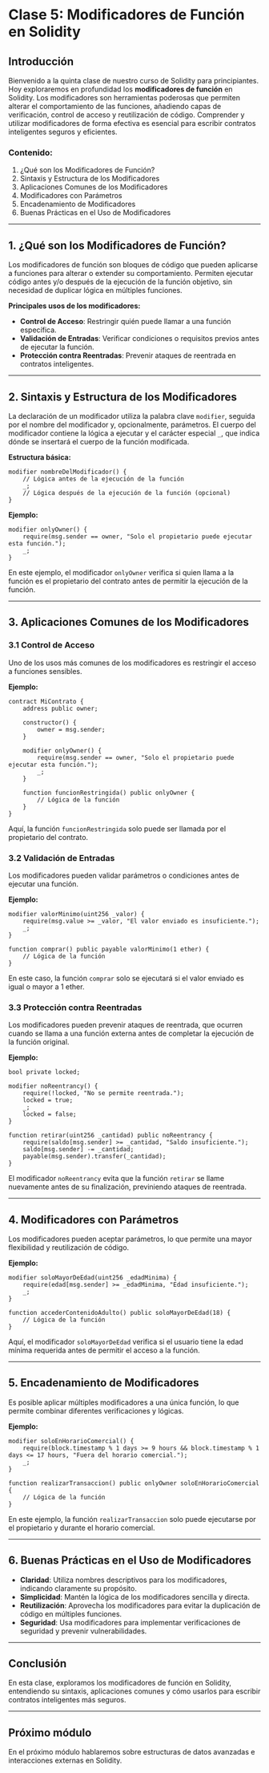 # Clase 5: **Modificadores de Función en Solidity**

## Introducción

Bienvenido a la quinta clase de nuestro curso de Solidity para principiantes. Hoy exploraremos en profundidad los **modificadores de función** en Solidity. Los modificadores son herramientas poderosas que permiten alterar el comportamiento de las funciones, añadiendo capas de verificación, control de acceso y reutilización de código. Comprender y utilizar modificadores de forma efectiva es esencial para escribir contratos inteligentes seguros y eficientes.

### Contenido:

1. ¿Qué son los Modificadores de Función?  
2. Sintaxis y Estructura de los Modificadores  
3. Aplicaciones Comunes de los Modificadores  
4. Modificadores con Parámetros  
5. Encadenamiento de Modificadores  
6. Buenas Prácticas en el Uso de Modificadores  

---

## 1. ¿Qué son los Modificadores de Función?

Los modificadores de función son bloques de código que pueden aplicarse a funciones para alterar o extender su comportamiento. Permiten ejecutar código antes y/o después de la ejecución de la función objetivo, sin necesidad de duplicar lógica en múltiples funciones.

**Principales usos de los modificadores:**

- **Control de Acceso**: Restringir quién puede llamar a una función específica.  
- **Validación de Entradas**: Verificar condiciones o requisitos previos antes de ejecutar la función.  
- **Protección contra Reentradas**: Prevenir ataques de reentrada en contratos inteligentes.  

---

## 2. Sintaxis y Estructura de los Modificadores

La declaración de un modificador utiliza la palabra clave `modifier`, seguida por el nombre del modificador y, opcionalmente, parámetros. El cuerpo del modificador contiene la lógica a ejecutar y el carácter especial `_`, que indica dónde se insertará el cuerpo de la función modificada.

**Estructura básica:**

```solidity
modifier nombreDelModificador() {
    // Lógica antes de la ejecución de la función
    _;
    // Lógica después de la ejecución de la función (opcional)
}
```

**Ejemplo:**

```solidity
modifier onlyOwner() {
    require(msg.sender == owner, "Solo el propietario puede ejecutar esta función.");
    _;
}
```

En este ejemplo, el modificador `onlyOwner` verifica si quien llama a la función es el propietario del contrato antes de permitir la ejecución de la función.

---

## 3. Aplicaciones Comunes de los Modificadores

### 3.1 Control de Acceso

Uno de los usos más comunes de los modificadores es restringir el acceso a funciones sensibles.

**Ejemplo:**

```solidity
contract MiContrato {
    address public owner;

    constructor() {
        owner = msg.sender;
    }

    modifier onlyOwner() {
        require(msg.sender == owner, "Solo el propietario puede ejecutar esta función.");
        _;
    }

    function funcionRestringida() public onlyOwner {
        // Lógica de la función
    }
}
```

Aquí, la función `funcionRestringida` solo puede ser llamada por el propietario del contrato.

### 3.2 Validación de Entradas

Los modificadores pueden validar parámetros o condiciones antes de ejecutar una función.

**Ejemplo:**

```solidity
modifier valorMinimo(uint256 _valor) {
    require(msg.value >= _valor, "El valor enviado es insuficiente.");
    _;
}

function comprar() public payable valorMinimo(1 ether) {
    // Lógica de la función
}
```

En este caso, la función `comprar` solo se ejecutará si el valor enviado es igual o mayor a 1 ether.

### 3.3 Protección contra Reentradas

Los modificadores pueden prevenir ataques de reentrada, que ocurren cuando se llama a una función externa antes de completar la ejecución de la función original.

**Ejemplo:**

```solidity
bool private locked;

modifier noReentrancy() {
    require(!locked, "No se permite reentrada.");
    locked = true;
    _;
    locked = false;
}

function retirar(uint256 _cantidad) public noReentrancy {
    require(saldo[msg.sender] >= _cantidad, "Saldo insuficiente.");
    saldo[msg.sender] -= _cantidad;
    payable(msg.sender).transfer(_cantidad);
}
```

El modificador `noReentrancy` evita que la función `retirar` se llame nuevamente antes de su finalización, previniendo ataques de reentrada.

---

## 4. Modificadores con Parámetros

Los modificadores pueden aceptar parámetros, lo que permite una mayor flexibilidad y reutilización de código.

**Ejemplo:**

```solidity
modifier soloMayorDeEdad(uint256 _edadMinima) {
    require(edad[msg.sender] >= _edadMinima, "Edad insuficiente.");
    _;
}

function accederContenidoAdulto() public soloMayorDeEdad(18) {
    // Lógica de la función
}
```

Aquí, el modificador `soloMayorDeEdad` verifica si el usuario tiene la edad mínima requerida antes de permitir el acceso a la función.

---

## 5. Encadenamiento de Modificadores

Es posible aplicar múltiples modificadores a una única función, lo que permite combinar diferentes verificaciones y lógicas.

**Ejemplo:**

```solidity
modifier soloEnHorarioComercial() {
    require(block.timestamp % 1 days >= 9 hours && block.timestamp % 1 days <= 17 hours, "Fuera del horario comercial.");
    _;
}

function realizarTransaccion() public onlyOwner soloEnHorarioComercial {
    // Lógica de la función
}
```

En este ejemplo, la función `realizarTransaccion` solo puede ejecutarse por el propietario y durante el horario comercial.

---

## 6. Buenas Prácticas en el Uso de Modificadores

- **Claridad**: Utiliza nombres descriptivos para los modificadores, indicando claramente su propósito.  
- **Simplicidad**: Mantén la lógica de los modificadores sencilla y directa.  
- **Reutilización**: Aprovecha los modificadores para evitar la duplicación de código en múltiples funciones.  
- **Seguridad**: Usa modificadores para implementar verificaciones de seguridad y prevenir vulnerabilidades.  

---

## Conclusión

En esta clase, exploramos los modificadores de función en Solidity, entendiendo su sintaxis, aplicaciones comunes y cómo usarlos para escribir contratos inteligentes más seguros.

---

## Próximo módulo

En el próximo módulo hablaremos sobre estructuras de datos avanzadas e interacciones externas en Solidity.  
